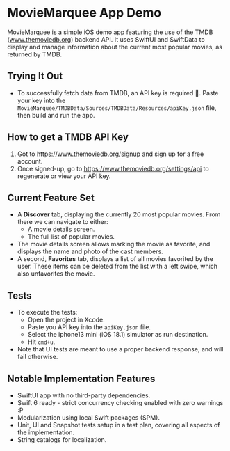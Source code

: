 # MovieMarquee App Demo

MovieMarquee is a simple iOS demo app featuring the use of the TMDB (www.themoviedb.org) backend API.
It uses SwiftUI and SwiftData to display and manage information about the current most popular movies, as returned by TMDB.

## Trying It Out

- To successfully fetch data from TMDB, an API key is required 🚨.
  Paste your key into the `MovieMarquee/TMDBData/Sources/TMDBData/Resources/apiKey.json` file, then build and run the app.
  
## How to get a TMDB API Key

1. Got to https://www.themoviedb.org/signup and sign up for a free account.
2. Once signed-up, go to https://www.themoviedb.org/settings/api to regenerate or view your API key.

## Current Feature Set

- A **Discover** tab, displaying the currently 20 most popular movies. From there we can navigate to either:
    - A movie details screen.
    - The full list of popular movies.
- The movie details screen allows marking the movie as favorite, and displays the name and photo of the cast members.
- A second, **Favorites** tab, displays a list of all movies favorited by the user. These items can be deleted from the list with a left swipe, which also unfavorites the movie.

## Tests

- To execute the tests:
    - Open the project in Xcode.
    - Paste you API key into the `apiKey.json` file.
    - Select the iphone13 mini (iOS 18.1) simulator as run destination.
    - Hit `cmd+u`.
- Note that UI tests are meant to use a proper backend response, and will fail otherwise.

## Notable Implementation Features

- SwiftUI app with no third-party dependencies.
- Swift 6 ready - strict concurrency checking enabled with zero warnings :P
- Modularization using local Swift packages (SPM).
- Unit, UI and Snapshot tests setup in a test plan, covering all aspects of the implementation.
- String catalogs for localization.

